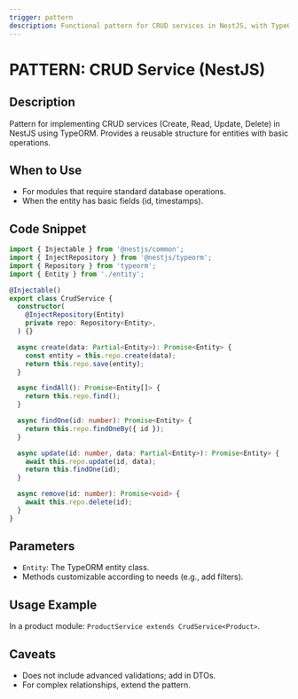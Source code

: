 ```yaml
---
trigger: pattern
description: Functional pattern for CRUD services in NestJS, with TypeORM.
---
```


# PATTERN: CRUD Service (NestJS)

## Description
Pattern for implementing CRUD services (Create, Read, Update, Delete) in NestJS using TypeORM. Provides a reusable structure for entities with basic operations.

## When to Use
- For modules that require standard database operations.
- When the entity has basic fields (id, timestamps).

## Code Snippet
```typescript
import { Injectable } from '@nestjs/common';
import { InjectRepository } from '@nestjs/typeorm';
import { Repository } from 'typeorm';
import { Entity } from './entity';

@Injectable()
export class CrudService {
  constructor(
    @InjectRepository(Entity)
    private repo: Repository<Entity>,
  ) {}

  async create(data: Partial<Entity>): Promise<Entity> {
    const entity = this.repo.create(data);
    return this.repo.save(entity);
  }

  async findAll(): Promise<Entity[]> {
    return this.repo.find();
  }

  async findOne(id: number): Promise<Entity> {
    return this.repo.findOneBy({ id });
  }

  async update(id: number, data: Partial<Entity>): Promise<Entity> {
    await this.repo.update(id, data);
    return this.findOne(id);
  }

  async remove(id: number): Promise<void> {
    await this.repo.delete(id);
  }
}
```

## Parameters
- `Entity`: The TypeORM entity class.
- Methods customizable according to needs (e.g., add filters).

## Usage Example
In a product module: `ProductService extends CrudService<Product>`.

## Caveats
- Does not include advanced validations; add in DTOs.
- For complex relationships, extend the pattern.